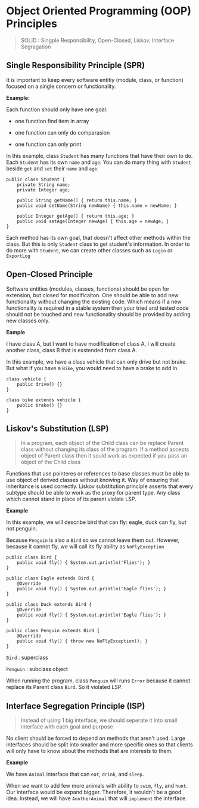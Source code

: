 # Object Oriented Programming (OOP) Principles

> SOLID : Singple Responsibility, Open-Closed, Liskov, Interface Segragation


## Single Responsibility Principle (SPR)

It is important to keep every software entitiy (module, class, or function) focused on a single concern or functionality.


__Example:__

Each function should only have one goal: 

* one function find item in array

* one function can only do comparasion

* one function can only print


In this example, class `Student` has many functions that have their own to do. Each `Student` has its own `name` and `age`.
You can do many thing with `Student` beside `get` and `set` their `name` and `age`.

```
public class Student {
	private String name;
	private Integer age;

	public String getName() { return this.name; }
	public void setName(String newName) { this.name = newName; }

	public Integer getAge() { return this.age; }
	public void setAge(Integer newAge) { this.age = newAge; }
}
```

Each method has its own goal, that doesn't affect other methods within the class. But this is only `Student` class to get student's information.
In order to do more with `Student`, we can create other classes such as `Login` or `ExportLog`


## Open-Closed Principle
 
> 

Software entities (modules, classes, functions) should be open for extension, but closed for modificaiton.
One should be able to add new functionality without changing the existing code.
Which means if a new functionality is required in a stable system then your tried and tested code should not be touched and new functionality should be provided by adding new classes only.

__Eample__

I have class A, but I want to have modification of class A, I will create another class, class B that is exstended from class A.

In this example, we have a class vehicle that can only drive but not brake. But what if you have a `Bike`, you would need to have a brake to add in.

```
class vehicle {
	public drive() {}
}

class bike extends vehicle {
	public brake() {}
}
```


## Liskov's Substitution (LSP)

> In a program, each object of the Child class can be replace Parent class without changing its class of the program.
> If a method accepts object of Parent class then it sould work as expected if you pass an object of the Child class 

Functions that use pointeres or references to base classes must be able to use object of derived classes without knowing it. Way of ensuring that inheritance is used correctly. Liskov substitution principle asserts that every subtype should be able to work as the proxy for parent type. Any class which cannot stand in place of its parent violate LSP.


__Example__

In this example, we will describe bird that can fly: eagle, duck can fly, but not penguin.

Because `Penguin` is also a `Bird` so we cannot leave them out. 
However, because it cannot fly, we will call its fly ability as `NoFlyException`

```
public class Bird {
	public void fly() { System.out.println('Flies'); }
}

public class Eagle extends Bird {
	@Override
	public void fly() { System.out.println('Eagle flies'); }
}

public class Duck extends Bird {
	@Override
	public void fly() { System.out.println('Eagle flies'); }
}

public class Penguin extends Bird {
	@Override
	public void fly() { throw new NoFlyException(); }
}
```

`Bird` : superclass

`Penguin` : subclass object

When running the program, class `Penguin` will runs `Error` because it cannot replace its Parent class `Bird`.
So it violated LSP.


## Interface Segregation Principle (ISP)

> Instead of using 1 big interface, we should seperate it into small interface with each goal and purpose

No client should be forced to depend on methods that aren't used. Large interfaces should be split into smaller and more specific ones so that clients will only have to know about the methods that are interests to them.

__Example__

We have `Animal` interface that can `eat`, `drink`, and `sleep`.

When we want to add few more animals with ability to `swim`, `fly`, and `hunt`. Our interface would be expand bigger.
Therefore, it wouldn't be a good idea. Instead, we will have `AnotherAnimal` that will `implement` the interface. 